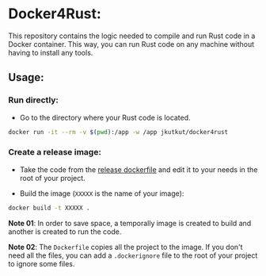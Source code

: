 # Docker4Rust:

This repository contains the logic needed to compile and run Rust code in a Docker container. This way, you can run Rust code on any machine without having to install any tools.

## Usage:

### Run directly:
- Go to the directory where your Rust code is located.

```bash
docker run -it --rm -v $(pwd):/app -w /app jkutkut/docker4rust
```

### Create a release image:
- Take the code from the [release dockerfile](./release/Dockerfile) and edit it to your needs in the root of your project.

- Build the image (`XXXXX` is the name of your image):
```bash
docker build -t XXXXX .
```

**Note 01**: In order to save space, a temporally image is created to build and another is created to run the code.

**Note 02**: The `Dockerfile` copies all the project to the image. If you don't need all the files, you can add a `.dockerignore` file to the root of your project to ignore some files.